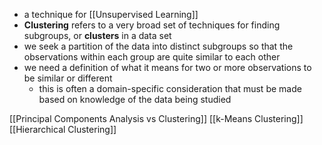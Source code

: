 

- a technique for [[Unsupervised Learning]]
- **Clustering** refers to a very broad set of techniques for finding subgroups, or **clusters** in a data set
- we seek a partition of the data into distinct subgroups so that the observations within each group are quite similar to each other
- we need a definition of what it means for two or more observations to be similar or different
	- this is often a domain-specific consideration that must be made based on knowledge of the data being studied

[[Principal Components Analysis vs Clustering]]
[[k-Means Clustering]]
[[Hierarchical Clustering]]
